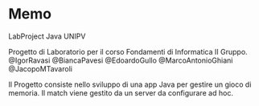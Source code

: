 # Memo
LabProject Java UNIPV

Progetto di Laboratorio per il corso Fondamenti di Informatica II Gruppo. @IgorRavasi @BiancaPavesi @EdoardoGullo  @MarcoAntonioGhiani @JacopoMTavaroli

Il Progetto consiste nello sviluppo di una app Java per gestire un gioco di memoria. Il match viene gestito da un server da configurare ad hoc.
